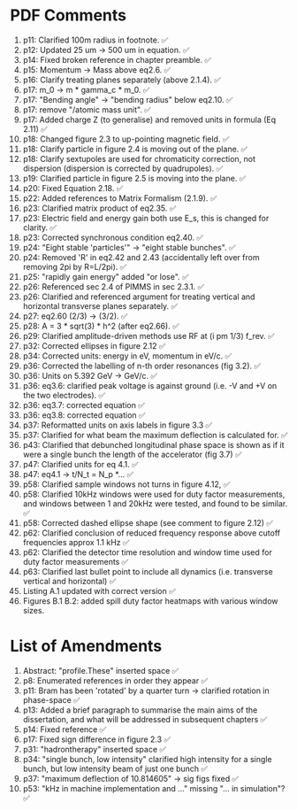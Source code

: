 # PDF Comments
1. p11: Clarified 100m radius in footnote. ✅
2. p12: Updated 25 um -> 500 um in equation. ✅
3. p14: Fixed broken reference in chapter preamble. ✅
4. p15: Momentum -> Mass above eq2.6. ✅
5. p16: Clarify treating planes separately (above 2.1.4). ✅
6. p17: m_0 -> m * gamma_c * m_0. ✅
7. p17: "Bending angle" -> "bending radius" below eq2.10. ✅
8. p17: remove "/atomic mass unit". ✅
9. p17: Added charge Z (to generalise) and removed units in formula (Eq 2.11) ✅
10. p18: Changed figure 2.3 to up-pointing magnetic field. ✅
11. p18: Clarify particle in figure 2.4 is moving out of the plane. ✅
12. p18: Clarify sextupoles are used for chromaticity correction, not dispersion (dispersion is corrected by quadrupoles). ✅
13. p19: Clarified particle in figure 2.5 is moving into the plane. ✅
14. p20: Fixed Equation 2.18. ✅
15. p22: Added references to Matrix Formalism (2.1.9). ✅
16. p23: Clarified matrix product of eq2.35. ✅
17. p23: Electric field and energy gain both use E_s, this is changed for clarity. ✅
18. p23: Corrected synchronous condition eq2.40. ✅
19. p24: "Eight stable 'particles'" -> "eight stable bunches". ✅
20. p24: Removed 'R' in eq2.42 and 2.43 (accidentally left over from removing 2pi by R=L/2pi). ✅
21. p25: "rapidly gain energy" added "or lose". ✅
22. p26: Referenced sec 2.4 of PIMMS in sec 2.3.1. ✅
23. p26: Clarified and referenced argument for treating vertical and horizontal transverse planes separately. ✅
24. p27: eq2.60 (2/3) -> (3/2). ✅
25. p28: A = 3 * sqrt(3) * h^2 (after eq2.66). ✅
26. p29: Clarified amplitude-driven methods use RF at (i pm 1/3) f_rev. ✅
27. p32: Corrected ellipses in figure 2.12 ✅
28. p34: Corrected units: energy in eV, momentum in eV/c. ✅
29. p36: Corrected the labelling of n-th order resonances (fig 3.2). ✅
30. p36: Units on 5.392 GeV -> GeV/c. ✅
31. p36: eq3.6: clarified peak voltage is against ground (i.e. -V and +V on the two electrodes). ✅
32. p36: eq3.7: corrected equation ✅
33. p36: eq3.8: corrected equation ✅
34. p37: Reformatted units on axis labels in figure 3.3  ✅
35. p37: Clarified for what beam the maximum deflection is calculated for. ✅
36. p43: Clarified that debunched longitudinal phase space is shown as if it were a single bunch the length of the accelerator (fig 3.7) ✅
37. p47: Clarified units for eq 4.1. ✅
38. p47: eq4.1 -> t/N_t = N_p *... ✅
39. p58: Clarified sample windows not turns in figure 4.12, ✅
40. p58: Clarified 10kHz windows were used for duty factor measurements, and windows between 1 and 20kHz were tested, and found to be similar. ✅
41. p58: Corrected dashed ellipse shape (see comment to figure 2.12) ✅
42. p62: Clarified conclusion of reduced frequency response above cutoff frequencies approx 1.1 kHz ✅
43. p62: Clarified the detector time resolution and window time used for duty factor measurements ✅
44. p63: Clarified last bullet point to include all dynamics (i.e. transverse vertical and horizontal) ✅
45. Listing A.1 updated with correct version ✅
46. Figures B.1 B.2: added spill duty factor heatmaps with various window sizes.

# List of Amendments
1. Abstract: "profile.These" inserted space ✅
2. p8: Enumerated references in order they appear ✅
3. p11: Bram has been 'rotated' by a quarter turn -> clarified rotation in phase-space ✅
4. p13: Added a brief paragraph to summarise the main aims of the dissertation, and what will be addressed in subsequent chapters ✅
5. p14: Fixed reference ✅
6. p17: Fixed sign difference in figure 2.3 ✅
7. p31: "hadrontherapy" inserted space ✅
8. p34: "single bunch, low intensity" clarified high intensity for a single bunch, but low intensity beam of just one bunch ✅
9. p37: "maximum deflection of 10.814605" -> sig figs fixed ✅
10. p53: "kHz in machine implementation and ..." missing "... in simulation"? ✅